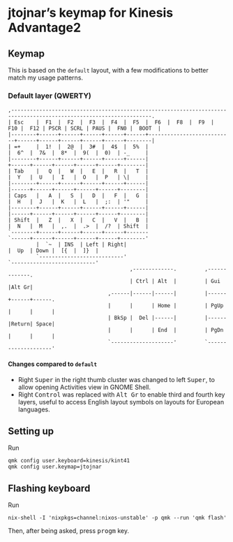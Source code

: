 # jtojnar’s keymap for Kinesis Advantage2

## Keymap

This is based on the `default` layout, with a few modifications to better match my usage patterns.

### Default layer (QWERTY)

```
,-------------------------------------------------------------------------------------------------------------------.
| Esc    |  F1  |  F2  |  F3  |  F4  |  F5  |  F6  |  F8  |  F9  |  F10 |  F12 | PSCR | SCRL | PAUS |  FN0 |  BOOT  |
|--------+------+------+------+------+------+---------------------------+------+------+------+------+------+--------|
| =+     |  1!  |  2@  |  3#  |  4$  |  5%  |                           |  6^  |  7&  |  8*  |  9(  |  0)  | -_     |
|--------+------+------+------+------+------|                           +------+------+------+------+------+--------|
| Tab    |   Q  |   W  |   E  |   R  |   T  |                           |  Y   |  U   |  I   |  O   |  P   | \|     |
|--------+------+------+------+------+------|                           |------+------+------+------+------+--------|
| Caps   |   A  |   S  |   D  |   F  |   G  |                           |  H   |  J   |  K   |  L   |  ;:  | '"     |
|--------+------+------+------+------+------|                           |------+------+------+------+------+--------|
| Shift  |   Z  |   X  |   C  |   V  |   B  |                           |  N   |  M   |  ,.  |  .>  |  /?  | Shift  |
`--------+------+------+------+------+-------                           `------+------+------+------+------+--------'
         |  `~  | INS  | Left | Right|                                         |  Up  | Down |  [{  |  ]}  |
         `---------------------------'                                         `---------------------------'
                                       ,-------------.         ,-------------.
                                       | Ctrl | Alt  |         | Gui  |Alt Gr|
                                ,------|------|------|         |------+------+------.
                                |      |      | Home |         | PgUp |      |      |
                                | BkSp |  Del |------|         |------|Return| Space|
                                |      |      | End  |         | PgDn |      |      |
                                `--------------------'         `--------------------'
```

#### Changes compared to `default`

- Right <kbd>Super</kbd> in the right thumb cluster was changed to left <kbd>Super</kbd>, to allow opening Activities view in GNOME Shell.
- Right <kbd>Control</kbd> was replaced with <kbd>Alt Gr</kbd> to enable third and fourth key layers, useful to access English layout symbols on layouts for European languages.

## Setting up

Run

```
qmk config user.keyboard=kinesis/kint41
qmk config user.keymap=jtojnar
```

## Flashing keyboard

Run

```
nix-shell -I 'nixpkgs=channel:nixos-unstable' -p qmk --run 'qmk flash'
```

Then, after being asked, press <kbd>progm</kbd> key.
